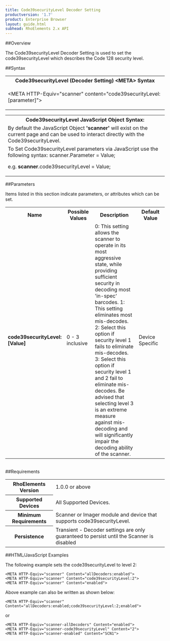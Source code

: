 ```yaml
---
title: Code39securityLevel Decoder Setting
productversion: '1.7'
product: Enterprise Browser
layout: guide.html
subhead: RhoElements 2.x API
---
```


##Overview

The Code39securityLevel Decoder Setting is used to set the code39securityLevel which describes the Code 128 security level.

##Syntax

<table class="re-table"><tr><th class="tableHeading">Code39securityLevel (Decoder Setting) &lt;META&gt; Syntax
</th></tr><tr><td class="clsSyntaxCells clsOddRow"><p>&lt;META HTTP-Equiv="scanner" content="code39securityLevel:[parameter]"&gt;</p></td></tr></table>
<table class="re-table"><tr><th class="tableHeading">Code39securityLevel JavaScript Object Syntax:</th></tr><tr><td class="clsSyntaxCells clsOddRow">
By default the JavaScript Object <b>'scanner'</b> will exist on the current page and can be used to interact directly with the Code39securityLevel.
</td></tr><tr><td class="clsSyntaxCells clsEvenRow">
To Set Code39securityLevel parameters via JavaScript use the following syntax: scanner.Parameter = Value;
<P />e.g. <b>scanner</b>.code39securityLevel = Value;
</td></tr></table>

##Parameters


Items listed in this section indicate parameters, or attributes which can be set.
<table class="re-table"><col width="20%" /><col width="20%" /><col width="38%" /><col width="22%" /><tr><th class="tableHeading">Name</th><th class="tableHeading">Possible Values</th><th class="tableHeading">Description</th><th class="tableHeading">Default Value</th></tr><tr><td class="clsSyntaxCells clsOddRow"><b>code39securityLevel:[Value]
</b></td><td class="clsSyntaxCells clsOddRow">0 - 3 inclusive</td><td class="clsSyntaxCells clsOddRow">0: This setting allows the scanner to operate in its most aggressive state, while providing sufficient security in decoding most 'in-spec' barcodes.  1: This setting eliminates most mis-decodes.  2: Select this option if security level 1 fails to eliminate mis-decodes.  3: Select this option if security level 1 and 2 fail to eliminate mis-decodes.  Be advised that selecting level 3 is an extreme measure against mis-decoding and will significantly impair the decoding ability of the scanner.</td><td class="clsSyntaxCells clsOddRow">Device Specific</td></tr></table>
<table class="re-table"><col width="78%" /><col width="8%" /><col width="1%" /><col width="5%" /><col width="1%" /><col width="5%" /><col width="2%" /></table>





##Requirements

<table class="re-table"><tr><th class="tableHeading">RhoElements Version</th><td class="clsSyntaxCell clsEvenRow">1.0.0 or above
</td></tr><tr><th class="tableHeading">Supported Devices</th><td class="clsSyntaxCell clsOddRow">All Supported Devices.</td></tr><tr><th class="tableHeading">Minimum Requirements</th><td class="clsSyntaxCell clsOddRow">Scanner or Imager module and device that supports code39securityLevel.</td></tr><tr><th class="tableHeading">Persistence</th><td class="clsSyntaxCell clsEvenRow">Transient - Decoder settings are only guaranteed to persist until the Scanner is disabled</td></tr></table>


##HTML/JavaScript Examples

The following example sets the code39securityLevel to level 2:

	<META HTTP-Equiv="scanner" Content="allDecoders:enabled">
	<META HTTP-Equiv="scanner" Content="code39securityLevel:2">
	<META HTTP-Equiv="scanner" Content="enabled">
	
Above example can also be written as shown below:

	<META HTTP-Equiv="scanner" Content="allDecoders:enabled;code39securityLevel:2;enabled">
	
or

	<META HTTP-Equiv="scanner-allDecoders" Content="enabled">
	<META HTTP-Equiv="scanner-code39securityLevel" Content="2">
	<META HTTP-Equiv="scanner-enabled" Content="SCN1">
	





